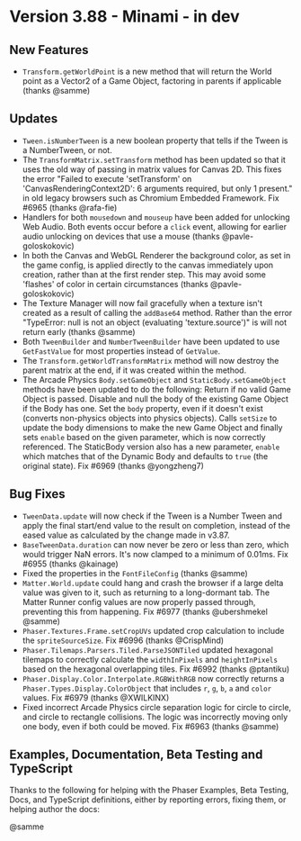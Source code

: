 # Version 3.88 - Minami - in dev

## New Features

* `Transform.getWorldPoint` is a new method that will return the World point as a Vector2 of a Game Object, factoring in parents if applicable (thanks @samme)

## Updates

* `Tween.isNumberTween` is a new boolean property that tells if the Tween is a NumberTween, or not.
* The `TransformMatrix.setTransform` method has been updated so that it uses the old way of passing in matrix values for Canvas 2D. This fixes the error "Failed to execute 'setTransform' on 'CanvasRenderingContext2D': 6 arguments required, but only 1 present." in old legacy browsers such as Chromium Embedded Framework. Fix #6965 (thanks @rafa-fie)
* Handlers for both `mousedown` and `mouseup` have been added for unlocking Web Audio. Both events occur before a `click` event, allowing for earlier audio unlocking on devices that use a mouse (thanks @pavle-goloskokovic)
* In both the Canvas and WebGL Renderer the background color, as set in the game config, is applied directly to the canvas immediately upon creation, rather than at the first render step. This may avoid some 'flashes' of color in certain circumstances (thanks @pavle-goloskokovic)
* The Texture Manager will now fail gracefully when a texture isn't created as a result of calling the `addBase64` method. Rather than the error "TypeError: null is not an object (evaluating 'texture.source')" is will not return early (thanks @samme)
* Both `TweenBuilder` and `NumberTweenBuilder` have been updated to use `GetFastValue` for most properties instead of `GetValue`.
* The `Transform.getWorldTransformMatrix` method will now destroy the parent matrix at the end, if it was created within the method.
* The Arcade Physics `Body.setGameObject` and `StaticBody.setGameObject` methods have been updated to do the following: Return if no valid Game Object is passed. Disable and null the body of the existing Game Object if the Body has one. Set the `body` property, even if it doesn't exist (converts non-physics objects into physics objects). Calls `setSize` to update the body dimensions to make the new Game Object and finally sets `enable` based on the given parameter, which is now correctly referenced. The StaticBody version also has a new parameter, `enable` which matches that of the Dynamic Body and defaults to `true` (the original state). Fix #6969 (thanks @yongzheng7)

## Bug Fixes

* `TweenData.update` will now check if the Tween is a Number Tween and apply the final start/end value to the result on completion, instead of the eased value as calculated by the change made in v3.87.
* `BaseTweenData.duration` can now never be zero or less than zero, which would trigger NaN errors. It's now clamped to a minimum of 0.01ms. Fix #6955 (thanks @kainage)
* Fixed the properties in the `FontFileConfig` (thanks @samme)
* `Matter.World.update` could hang and crash the browser if a large delta value was given to it, such as returning to a long-dormant tab. The Matter Runner config values are now properly passed through, preventing this from happening. Fix #6977 (thanks @ubershmekel @samme)
* `Phaser.Textures.Frame.setCropUVs` updated crop calculation to include the `spriteSourceSize`. Fix #6996 (thanks @CrispMind)
* `Phaser.Tilemaps.Parsers.Tiled.ParseJSONTiled` updated hexagonal tilemaps to correctly calculate the `widthInPixels` and `heightInPixels` based on the hexagonal overlapping tiles. Fix #6992 (thanks @ptantiku)
* `Phaser.Display.Color.Interpolate.RGBWithRGB` now correctly returns a `Phaser.Types.Display.ColorObject` that includes `r`, `g`, `b`, `a` and `color` values. Fix #6979 (thanks @XWILKINX)
* Fixed incorrect Arcade Physics circle separation logic for circle to circle, and circle to rectangle collisions. The logic was incorrectly moving only one body, even if both could be moved. Fix #6963 (thanks @samme)

## Examples, Documentation, Beta Testing and TypeScript

Thanks to the following for helping with the Phaser Examples, Beta Testing, Docs, and TypeScript definitions, either by reporting errors, fixing them, or helping author the docs:

@samme

